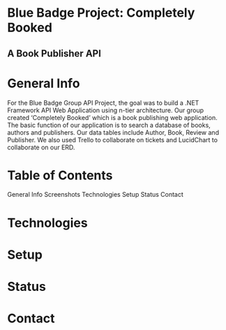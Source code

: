 # Blue Badge Project: Completely Booked
## A Book Publisher API
# General Info

For the Blue Badge Group API Project, the goal was to build a .NET Framework API Web Application using n-tier architecture. Our group created ‘Completely Booked’ which is a book publishing web application. The basic function of our application is to search a database of books, authors and publishers. Our data tables include Author, Book, Review and Publisher. We also used Trello to collaborate on tickets and LucidChart to collaborate on our ERD. 

# Table of Contents

General Info
Screenshots
Technologies
Setup
Status
Contact

# Technologies 

# Setup

# Status 

# Contact
